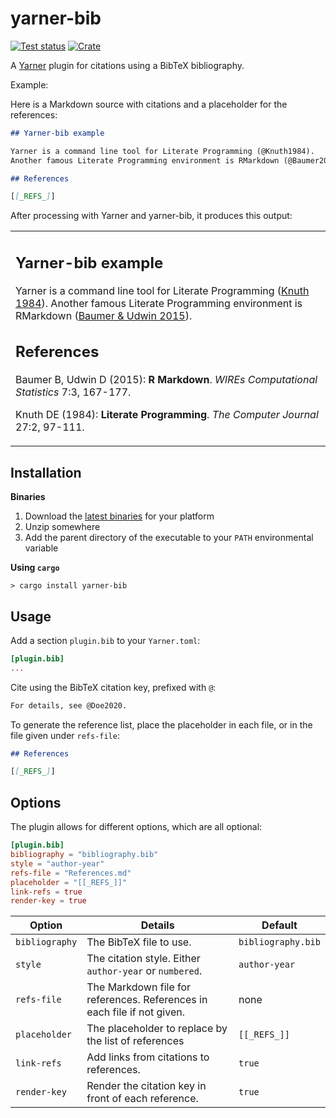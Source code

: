 # yarner-bib

[![Test status](https://github.com/mlange-42/yarner-bib/actions/workflows/tests.yml/badge.svg)](https://github.com/mlange-42/yarner-bib/actions/workflows/tests.yml)
[![Crate](https://img.shields.io/crates/v/yarner-bib.svg)](https://crates.io/crates/yarner-bib)

A [Yarner](https://github.com/mlange-42/yarner) plugin for citations using a BibTeX bibliography.

Example:

Here is a Markdown source with citations and a placeholder for the references:

```markdown
## Yarner-bib example

Yarner is a command line tool for Literate Programming (@Knuth1984).
Another famous Literate Programming environment is RMarkdown (@Baumer2015).

## References

[[_REFS_]]
```

After processing with Yarner and yarner-bib, it produces this output:

<table><tr><td>

## Yarner-bib example

Yarner is a command line tool for Literate Programming ([Knuth 1984](#cite-ref-Knuth1984)). Another famous Literate Programming environment is RMarkdown ([Baumer & Udwin 2015](#cite-ref-Baumer2015)).

## References

<a name="cite-ref-Baumer2015" id="cite-ref-Baumer2015"></a>Baumer B, Udwin D (2015): **R Markdown**. *WIREs Computational Statistics* 7:3, 167-177.

<a name="cite-ref-Knuth1984" id="cite-ref-Knuth1984"></a>Knuth DE (1984): **Literate Programming**. *The Computer Journal* 27:2, 97-111.
</td></tr></table>

## Installation

**Binaries**

1. Download the [latest binaries](https://github.com/mlange-42/yarner-bib/releases) for your platform
2. Unzip somewhere
3. Add the parent directory of the executable to your `PATH` environmental variable

**Using `cargo`**

```
> cargo install yarner-bib
```

## Usage

Add a section `plugin.bib` to your `Yarner.toml`:

```toml
[plugin.bib]
...
```

Cite using the BibTeX citation key, prefixed with `@`:

```markdown
For details, see @Doe2020.
```

To generate the reference list, place the placeholder in each file, or in the file given under `refs-file`:

```markdown
## References

[[_REFS_]]
```

## Options

The plugin allows for different options, which are all optional:

```toml
[plugin.bib]
bibliography = "bibliography.bib"
style = "author-year"
refs-file = "References.md"
placeholder = "[[_REFS_]]"
link-refs = true
render-key = true
```

| Option         | Details                                                                 | Default              |
|----------------|-------------------------------------------------------------------------|----------------------|
| `bibliography` | The BibTeX file to use.                                                 | `bibliography.bib`   |
| `style`        | The citation style. Either `author-year` or `numbered`.                 | `author-year`        |
| `refs-file`    | The Markdown file for references. References in each file if not given. | none                 |
| `placeholder`  | The placeholder to replace by the list of references                    | `[[_REFS_]]`         |
| `link-refs`    | Add links from citations to references.                                 | `true`               |
| `render-key`   | Render the citation key in front of each reference.                     | `true`               |
